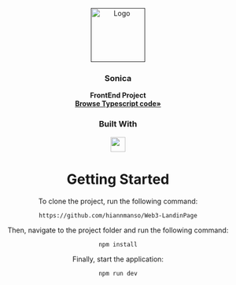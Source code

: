 <div align="center">
  <a href="">
    <img src="https://i.imgur.com/Cu8CsUk.png" alt="Logo" width="110">
  </a>

<h3 align="center">Sonica</h3>

  <p>
 <strong>FrontEnd Project</strong>
    <br />
    <a href="https://github.com/hiannmanso/Web3-LandinPage"><strong>Browse Typescript code»</strong></a>

<div align="center">
  <h3>Built With</h3>

  <img src="https://static-00.iconduck.com/assets.00/next-js-icon-512x512-zuauazrk.png" height="30px"/>


# Getting Started

To clone the project, run the following command:

```git
https://github.com/hiannmanso/Web3-LandinPage
```

Then, navigate to the project folder and run the following command:

```git
npm install
```

Finally, start the application:

```git
npm run dev
```

